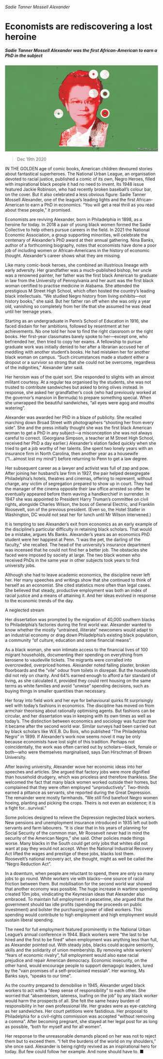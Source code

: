 ###### Sadie Tanner Mossell Alexander

# Economists are rediscovering a lost heroine 

##### Sadie Tanner Mossell Alexander was the first African-American to earn a PhD in the subject 

![image](images/20201219_PSD001_0.jpg) 

> Dec 19th 2020 


IN THE GOLDEN age of comic books, American children devoured stories about fantastical superheroes. The National Urban League, an organisation devoted to racial justice, published a comic of its own, Negro Heroes, filled with inspirational black people it had no need to invent. Its 1948 issue featured Jackie Robinson, who had recently broken baseball’s colour bar, on the cover. But it also celebrated a less obvious figure: Sadie Tanner Mossell Alexander, one of the league’s leading lights and the first African-American to earn a PhD in economics. “You will get a real thrill as you read about these people,” it promised.


Economists are reviving Alexander, born in Philadelphia in 1898, as a heroine for today. In 2018 a pair of young black women formed the Sadie Collective to help others pursue careers in the field. In 2021 the National Economic Association, a group supporting minorities, will celebrate the centenary of Alexander’s PhD award at their annual gathering. Nina Banks, author of a forthcoming biography, notes that economists have done a poor job of including women or African-Americans in the history of economic thought. Alexander’s career shows what they are missing.



Like many comic-book heroes, she combined an illustrious lineage with early adversity. Her grandfather was a much-published bishop, her uncle was a renowned painter, her father was the first black American to graduate in law from the University of Pennsylvania and her aunt was the first black woman certified to practise medicine in Alabama. She attended the prestigious M Street High School, which often hosted the country’s leading black intellectuals. “We studied Negro history from living exhibits—not history books,” she said. But her father ran off when she was only a year old, vanishing so completely from her life that she assumed he was dead until her teenage years.


Starting as an undergraduate in Penn’s School of Education in 1916, she faced disdain for her ambitions, followed by resentment at her achievements. No one told her how to find the right classroom or the right books. Her first-year classmates barely spoke to her—except one, who befriended her, then tried to copy her exams. A fellowship to pursue graduate work was initially denied to her after a librarian accused her of meddling with another student’s books. He had mistaken her for another black woman on campus. “Such circumstances made a student either a dropout or a survivor so strong that she could not be overcome, regardless of the indignities,” Alexander later said.


Her heroism was of the quiet sort. She responded to slights with an almost militant courtesy. At a regular tea organised by the students, she was not trusted to contribute sandwiches but asked to bring olives instead. In response, she asked her grandfather’s cook (who had previously worked at the governor’s mansion in Bermuda) to prepare something special. When she unwrapped the beautiful sandwiches, “all eyes were agog and mouths watering”.


Alexander was awarded her PhD in a blaze of publicity. She recalled marching down Broad Street with photographers “shooting her from every side”. She and the press initially thought she was the first black American woman to get a PhD in any subject—a misconception she was not always careful to correct. (Georgiana Simpson, a teacher at M Street High School, received her PhD a day earlier.) Alexander’s elation faded quickly when she tried to get a job worthy of her talents. She spent two lonely years with an insurance firm in North Carolina, then another year as a housewife (“I...almost lost my mind”) before returning to Penn to get a law degree.


Her subsequent career as a lawyer and activist was full of zap and pow. After joining her husband’s law firm in 1927, the pair helped desegregate Philadelphia’s hotels, theatres and cinemas, offering to represent, without charge, any victim of segregation prepared to show up in court. They had the manager of the cinema opposite their law office arrested so often he eventually appeared before them waving a handkerchief in surrender. In 1947 she was appointed to President Harry Truman’s committee on civil rights, alongside Charles Wilson, the boss of General Electric, and Franklin Roosevelt, son of the previous president. (Even so, the Hotel Statler in Washington, DC would not seat her for lunch until Mr Wilson intervened.)


It is tempting to see Alexander’s exit from economics as an early example of the discipline’s particular difficulty in retaining black scholars. That would be a mistake, argues Ms Banks. Alexander’s years as an economics PhD student were her happiest at Penn. “I was the pet, the darling of the faculty,” she recalled. The head of the university’s insurance department was incensed that he could not find her a better job. The obstacles she faced were imposed by society at large. The two black women who received PhDs in the same year in other subjects took years to find university jobs.


Although she had to leave academic economics, the discipline never left her. Her many speeches and writings show that she continued to think of herself as an economist. She cited statistics more often than legal cases. She believed that steady, productive employment was both an index of racial justice and a means of attaining it. And her ideas evolved in response to the economic trends of the day.

A neglected stream


Her dissertation was prompted by the migration of 40,000 southern blacks to Philadelphia’s factories during the first world war. Alexander wanted to know whether the mostly “untrained, illiterate” newcomers would adapt to an industrial economy or drag down Philadelphia’s existing black population, a community “of culture, education and some financial means”.


As a black woman, she won intimate access to the financial lives of 100 migrant households, documenting their spending on everything from kerosene to vaudeville tickets. The migrants were corralled into overcrowded, overpriced homes. Alexander noted falling plaster, broken floorboards and the “vile” odour from toilets in disrepair. But the households did not rely on charity. And 64% earned enough to afford a fair standard of living, as she calculated it, provided they could rent housing on the same terms as white families and avoid “unwise” spending decisions, such as buying things in smaller quantities than necessary.


Her foray into field work and her eye for behavioural quirks fit surprisingly well with today’s fashions in economics. The discipline has moved on from armchair theorising about rationally optimising agents. But fashions can be circular, and her dissertation was in keeping with its own times as well as today’s. The distinction between economics and sociology was fuzzier than it became after the second world war. Similar surveys had been carried out by black scholars like W.E.B. Du Bois, who published “The Philadelphia Negro” in 1899. If Alexander’s work now seems novel it may be only because economists have lost sight of this tradition. Perhaps not coincidentally, the work was often carried out by scholars—black, female or both—who were themselves marginalised, says Dan Hirschman of Brown University.


After leaving university, Alexander wove her economic ideas into her speeches and articles. She argued that factory jobs were more dignified than household drudgery, which was priceless and therefore thankless. She welcomed the fact that many black women worked outside their homes, but complained that they were often employed “unproductively”. Two-thirds earned a pittance as servants, she reported during the Great Depression. The remainder were mostly farmhands. “We still find barefoot Negro women hoeing, planting and picking the crops. Theirs is not even an existence; it is a fight for…survival.”


Some policies designed to relieve the Depression neglected black workers. New pensions and unemployment insurance introduced in 1935 left out both servants and farm labourers. “It is clear that in his years of planning for Social Security of the common man, Mr Roosevelt never had in mind the security of the American Negro,” she said. Other policies made things worse. Many blacks in the South could get only jobs that whites did not want at pay they would not accept. When the National Industrial Recovery Act lifted the wages and prestige of these jobs, blacks lost them. Roosevelt’s national recovery act, she thought, might as well be called the “Negro Reduction Act”.


In a downturn, when people are reluctant to spend, there are only so many jobs to go round. White workers vie with blacks—one source of racial friction between them. But mobilisation for the second world war showed that another economy was possible. The huge increase in wartime spending created 10m jobs, vindicating the Keynesian ideas that Alexander also embraced. To maintain full employment in peacetime, she argued that the government should tax idle profits (spending the proceeds on public investment) and bolster the purchasing power of idled workers. This spending would contribute to high employment and high employment would sustain liberal spending.


The need for full employment featured prominently in the National Urban League’s annual conference in 1944. Black workers were “the last to be hired and the first to be fired” when employment was anything less than full, as Alexander pointed out. With steady jobs, blacks could acquire seniority, skills and the solidarity of union membership. By removing white workers’ “fears of economic rivalry”, full employment would also ease racial prejudice and repair American democracy. Economic insecurity, on the other hand, would encourage people to support demagogic leaders, lured by the “vain promises of a self-proclaimed messiah”. Her warning, Ms Banks says, “speaks to our time”.


As the country prepared to demobilise in 1945, Alexander urged black workers to act with a “deep sense of responsibility” to each other. She worried that “absenteeism, lateness, loafing on the job” by any black worker would harm the prospects of all. She felt the same heavy burden of responsibility in her own professional life. Her grades were as eye-catching as her sandwiches. Her court petitions were fastidious. Her proposal to Philadelphia for a civil-rights commission was accepted “without removing a comma”. After becoming pregnant, she stayed at her legal post for as long as possible, “both for myself and for all women”.


Her response to the unreasonable demands placed on her was not to reject them but to exceed them. “I felt the burdens of the world on my shoulders,” she once said. Alexander is being rightly revived as an inspirational hero for today. But few could follow her example. And none should have to. ■

